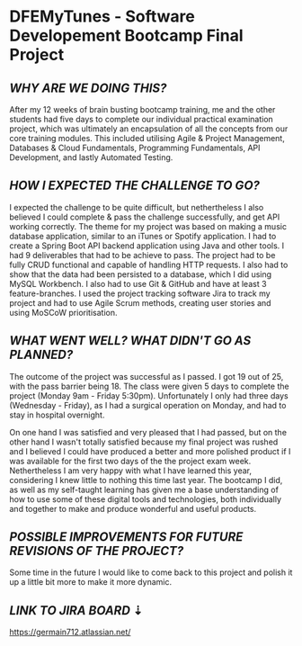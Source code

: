 # DFEMyTunes - Software Developement Bootcamp Final Project


## _WHY ARE WE DOING THIS?_

After my 12 weeks of brain busting bootcamp training, me and the other students had five days to complete our individual practical examination project, which was ultimately an encapsulation of all the concepts from our core training modules. This included utilising Agile & Project Management, Databases & Cloud Fundamentals, Programming Fundamentals, API Development, and lastly Automated Testing.

## _HOW I EXPECTED THE CHALLENGE TO GO?_

I expected the challenge to be quite difficult, but nethertheless I also believed I could complete & pass the challenge successfully, and get API working correctly. The theme for my project was based on making a music database application, similar to an iTunes or Spotify application. I had to create a Spring Boot API backend application using Java and other tools. I had 9 deliverables that had to be achieve to pass. The project had to be fully CRUD functional and capable of handling HTTP requests. I also had to show that the data had been persisted to a database, which I did using MySQL Workbench. I also had to use Git & GitHub and have at least 3 feature-branches. I used the project tracking software Jira to track my project and had to use Agile Scrum methods, creating user stories and using MoSCoW prioritisation.

## _WHAT WENT WELL? WHAT DIDN'T GO AS PLANNED?_

The outcome of the project was successful as I passed. I got 19 out of 25, with the pass barrier being 18. The class were given 5 days to complete the project (Monday 9am - Friday 5:30pm). Unfortunately I only had three days (Wednesday - Friday), as I had a surgical operation on Monday, and had to stay in hospital overnight.

On one hand I was satisfied and very pleased that I had passed, but on the other hand I wasn't totally satisfied because my final project was rushed and I believed I could have produced a better and more polished product if I was available for the first two days of the the project exam week.
Nethertheless I am very happy with what I have learned this year, considering I knew little to nothing this time last year. The bootcamp I did, as well as my self-taught learning has given me a base understanding of how to use some of these digital tools and technologies, both individually and together to make and produce wonderful and useful products.

## _POSSIBLE IMPROVEMENTS FOR FUTURE REVISIONS OF THE PROJECT?_
Some time in the future I would like to come back to this project and polish it up a little bit more to make it more dynamic.

## _LINK TO JIRA BOARD_ ⇣
https://germain712.atlassian.net/
